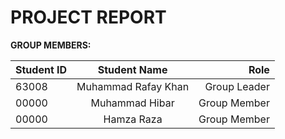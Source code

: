 # PROJECT REPORT

**GROUP MEMBERS:**

| Student ID  | Student Name          |  Role |
|----------   |:-------------:        |------:|
| 63008       | Muhammad Rafay Khan   | Group Leader |
| 00000       | Muhammad Hibar        | Group Member |
| 00000       | Hamza Raza            | Group Member |
